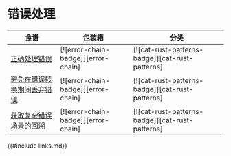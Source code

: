 
# 错误处理

| 食谱 | 包装箱 | 分类 |
| --- | --- | --- |
| [正确处理错误][ex-error-chain-simple-error-handling] | [![error-chain-badge]][error-chain] | [![cat-rust-patterns-badge]][cat-rust-patterns] |
| [避免在错误转换期间丢弃错误][ex-error-chain-avoid-discarding] | [![error-chain-badge]][error-chain] | [![cat-rust-patterns-badge]][cat-rust-patterns] |
| [获取复杂错误场景的回溯][ex-error-chain-backtrace] | [![error-chain-badge]][error-chain] | [![cat-rust-patterns-badge]][cat-rust-patterns] |

[ex-error-chain-simple-error-handling]: errors/handle.html#handle-errors-correctly-in-main

[ex-error-chain-avoid-discarding]: errors/handle.html#avoid-discarding-errors-during-error-conversions

[ex-error-chain-backtrace]: errors/handle.html#obtain-backtrace-of-complex-error-scenarios

{{#include links.md}}
